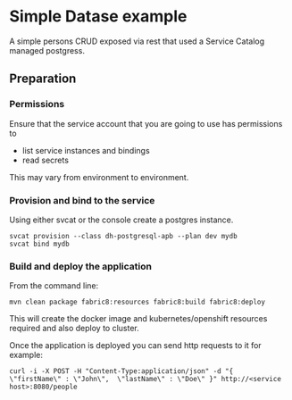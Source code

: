 # Simple Datase example

A simple persons CRUD exposed via rest that used a Service Catalog managed postgress.

## Preparation

### Permissions

Ensure that the service account that you are going to use has permissions to
- list service instances and bindings
- read secrets

This may vary from environment to environment.

### Provision and bind to the service

Using either svcat or the console create a postgres instance.

    svcat provision --class dh-postgresql-apb --plan dev mydb
    svcat bind mydb

### Build and deploy the application
From the command line:

    mvn clean package fabric8:resources fabric8:build fabric8:deploy

This will create the docker image and kubernetes/openshift resources required and also deploy to cluster.

Once the application is deployed you can send http requests to it for example:

    curl -i -X POST -H "Content-Type:application/json" -d "{  \"firstName\" : \"John\",  \"lastName\" : \"Doe\" }" http://<service host>:8080/people
